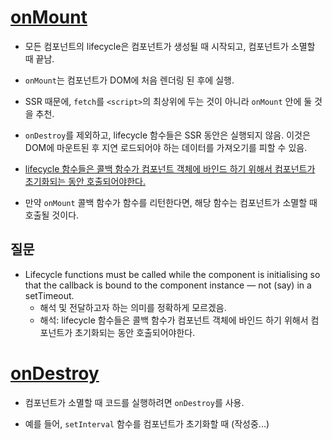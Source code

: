 # [onMount](https://svelte.dev/tutorial/onmount)
- 모든 컴포넌트의 lifecycle은 컴포넌트가 생성될 때 시작되고, 컴포넌트가 소멸할 때 끝남.

- `onMount`는 컴포넌트가 DOM에 처음 렌더링 된 후에 실행. 

- SSR 때문에, `fetch`를 `<script>`의 최상위에 두는 것이 아니라 `onMount` 안에 둘 것을 추천.

- `onDestroy`를 제외하고, lifecycle 함수들은 SSR 동안은 실행되지 않음. 이것은 DOM에 마운트된 후 지연 로드되어야 하는 데이터를 가져오기를 피할 수 있음.

- [lifecycle 함수들은 콜백 함수가 컴포넌트 객체에 바인드 하기 위해서 컴포넌트가 초기화되는 동안 호출되어야한다.](#q1)

- 만약 `onMount` 콜백 함수가 함수를 리턴한다면, 해당 함수는 컴포넌트가 소멸할 때 호출될 것이다. 

## 질문 <a id="q1"></a>
- Lifecycle functions must be called while the component is initialising so that the callback is bound to the component instance — not (say) in a setTimeout.
  - 해석 및 전달하고자 하는 의미를 정확하게 모르겠음.
  - 해석: lifecycle 함수들은 콜백 함수가 컴포넌트 객체에 바인드 하기 위해서 컴포넌트가 초기화되는 동안 호출되어야한다.


# [onDestroy](https://svelte.dev/tutorial/ondestroy)
- 컴포넌트가 소멸할 때 코드를 실행하려면 `onDestroy`를 사용.

- 예를 들어, `setInterval` 함수를 컴포넌트가 초기화할 때 (작성중...)